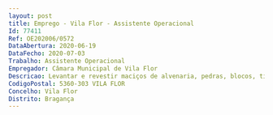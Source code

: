 ```yaml
--- 
layout: post
title: Emprego - Vila Flor - Assistente Operacional
Id: 77411
Ref: OE202006/0572
DataAbertura: 2020-06-19
DataFecho: 2020-07-03
Trabalho: Assistente Operacional
Empregador: Câmara Municipal de Vila Flor
Descricao: Levantar e revestir maciços de alvenaria, pedras, blocos, tijolos e outros  Assentar manilhas, azulejos e ladrilhos e aplicar camadas de argamassas de gesso em superfícies de edificações, utilizando as ferramentas manuais mais adequadas  Executar funções ao nível dos diversos tipos de alvenaria, pedra, blocos, tijolos e outros  Executar os diversos tipos de revestimentos e reboco, azulejos, mosaicos e pintura  Efetuar trabalhos de estrutura de edificações, cofragem, armação de ferro e betonagens  Apoiar nos trabalhos de construção civil, nas diversas especialidades
CodigoPostal: 5360-303 VILA FLOR
Concelho: Vila Flor
Distrito: Bragança
--- 
```

